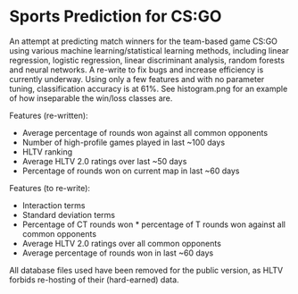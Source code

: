 # Sports Prediction for CS:GO

An attempt at predicting match winners for the team-based game CS:GO using various machine learning/statistical learning methods, including linear regression, logistic regression, linear discriminant analysis, random forests and neural networks. A re-write to fix bugs and increase efficiency is currently underway. Using only a few features and with no parameter tuning, classification accuracy is at 61%. See histogram.png for an example of how inseparable the win/loss classes are.

Features (re-written):
- Average percentage of rounds won against all common opponents
- Number of high-profile games played in last ~100 days
- HLTV ranking
- Average HLTV 2.0 ratings over last ~50 days
- Percentage of rounds won on current map in last ~60 days

Features (to re-write):
- Interaction terms
- Standard deviation terms
- Percentage of CT rounds won * percentage of T rounds won against all common opponents
- Average HLTV 2.0 ratings over all common opponents
- Average percentage of rounds won in last ~60 days

All database files used have been removed for the public version, as HLTV forbids re-hosting of their (hard-earned) data.

